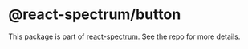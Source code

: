 # @react-spectrum/button

This package is part of [react-spectrum](https://github.com/watheia/spectrum). See the repo for more details.
